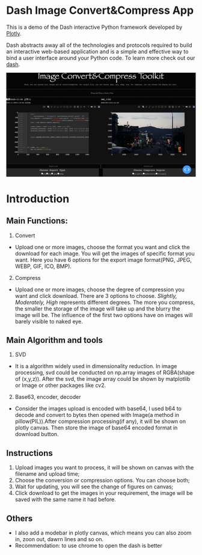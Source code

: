 # Dash Image Convert&Compress App
This is a demo of the Dash interactive Python framework developed by [Plotly](https://plot.ly/).

Dash abstracts away all of the technologies and protocols required to build an interactive web-based application and is a simple and effective way to bind a user interface around your Python code. To learn more check out our [dash](https://plot.ly/dash).

![screenshot](https://github.com/Sweetshark/dash-image-CC-app/blob/main/images/screenshot.png)

# Introduction
## Main Functions:
1. Convert
- Upload one or more images, choose the format you want and click the download for each image. You will get the images of specific format you want. Here you have 6 options for the export image format(PNG, JPEG, WEBP, GIF, ICO, BMP).
2. Compress
-  Upload one or more images, choose the degree of compression you want and click download. There are 3 options to choose. *Slightly, Moderately, High* represents different degrees. The more you compress, the smaller the storage of the image will take up and the blurry the image will be. The influence of the first two options have on images will barely visible to naked eye.

## Main Algorithm and tools
1. SVD 
- It is a algorithm widely used in dimensionality reduction. In image processing, svd could be conducted on np.array images of RGBA(shape of (x,y,z)). After the svd, the image array could be shown by matplotlib or Image or other packages like cv2.
2. Base63, encoder, decoder
- Consider the images upload is encoded with base64, I used b64 to decode and convert to bytes then opened with Image(a method in pillow(PIL)).After compression processing(if any), it will be shown on plotly canvas. Then store the image of base64 encoded format in download button.

## Instructions
1. Upload images you want to process, it will be shown on canvas with the filename and upload time;
2. Choose the conversion or compression options. You can choose both;
3. Wait for updating, you will see the change of figures on canvas;
4. Click download to get the images in your requirement, the image will be saved with the same name it had before.

## Others
- I also add a modebar in plotly canvas, which means you can also zoom in, zoon out, dawrn lines and so on.
- Recommendation: to use chrome to open the dash is better
